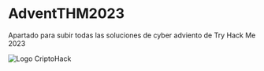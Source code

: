 # AdventTHM2023
Apartado para subir todas las soluciones de cyber adviento de Try Hack Me 2023

![Logo CriptoHack]([https://github.com/MaestroKesero/AdventTHM2023/blob/main/Wallpaper.png])

